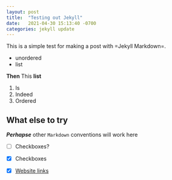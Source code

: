 ```yaml
---
layout: post
title:  "Testing out Jekyll"
date:   2021-04-30 15:13:40 -0700
categories: jekyll update
---
```


This is a simple test for making a post with =Jekyll Markdown=.
 * unordered
 * list

 **Then** This **list**
1. Is
2. Indeed
3. Ordered

## What else to try

***Perhapse*** other `Markdown` conventions will work here
- [ ] Checkboxes?
- [X] Checkboxes
- [X] [Website links](https://www.google.com)


